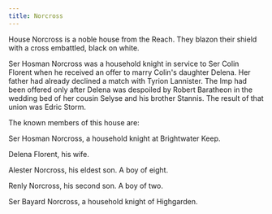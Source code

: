```yaml
---
title: Norcross
---
```


 House Norcross is a noble house from the Reach. They blazon their shield with a cross embattled, black on white.

Ser Hosman Norcross was a household knight in service to Ser Colin Florent when he received an offer to marry Colin's daughter Delena. Her father had already declined a match with Tyrion Lannister. The Imp had been offered only after Delena was despoiled by Robert Baratheon in the wedding bed of her cousin Selyse and his brother Stannis. The result of that union was Edric Storm.

The known members of this house are:

Ser Hosman Norcross, a household knight at Brightwater Keep.

Delena Florent, his wife.

Alester Norcross, his eldest son. A boy of eight.

Renly Norcross, his second son. A boy of two.

Ser Bayard Norcross, a household knight of Highgarden. 


